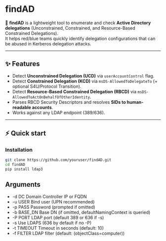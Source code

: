 # findAD

🔎 **findAD** is a lightweight tool to enumerate and check **Active Directory delegations** (Unconstrained, Constrained, and Resource-Based Constrained Delegations).  
It helps red/blue teams quickly identify delegation configurations that can be abused in Kerberos delegation attacks.

---

## ✨ Features

- Detect **Unconstrained Delegation (UCD)** via `userAccountControl` flag.
- Detect **Constrained Delegation (KCD)** via `msDS-AllowedToDelegateTo` (+ optional S4U/Protocol Transition).
- Detect **Resource-Based Constrained Delegation (RBCD)** via `msDS-AllowedToActOnBehalfOfOtherIdentity`.
- Parses RBCD Security Descriptors and resolves **SIDs to human-readable accounts**.
- Works against any LDAP endpoint (389/636).

---

## ⚡ Quick start

### Installation
```bash
git clone https://github.com/youruser/findAD.git
cd findAD
pip install ldap3

```
##  Arguments
- -d DC           Domain Controller IP or FQDN
- -u USER         Bind user (UPN recommended)
- -p PASS         Password (prompted if omitted)
- -b BASE_DN      Base DN (if omitted, defaultNamingContext is queried)
- -P PORT         LDAP port (default 389 or 636 if -s)
- -s              Use LDAPS (636 by default if no -P)
- -t TIMEOUT      Timeout in seconds (default: 10)
- -f FILTER       LDAP filter (default: (objectClass=computer))
